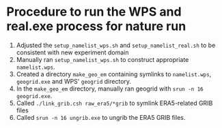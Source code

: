 # Procedure to run the WPS and real.exe process for nature run 

1) Adjusted the `setup_namelist_wps.sh` and `setup_namelist_real.sh` to be consistent with new experiment domain
2) Manually ran `setup_namelist_wps.sh` to construct appropriate `namelist.wps`.
3) Created a directory `make_geo_em` containing symlinks to `namelist.wps`, `geogrid.exe` and WPS' `geogrid` directory.
4) In the `make_geo_em` directory, manually ran geogrid with `srun -n 16 geogrid.exe`.
5) Called `./link_grib.csh raw_era5/*grib` to symlink ERA5-related GRIB files
6) Called `srun -n 16 ungrib.exe` to ungrib the ERA5 GRIB files. 

